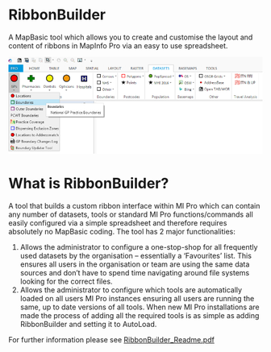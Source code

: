 # RibbonBuilder
A MapBasic tool which allows you to create and customise the layout and content of ribbons in MapInfo Pro via an easy to use spreadsheet.

![RibbonBuilder](https://raw.githubusercontent.com/nadnerb33/RibbonBuilder/master/Images/RibbonBuilder.png)

# What is RibbonBuilder?

A tool that builds a custom ribbon interface within MI Pro which can contain any number of datasets, tools or standard MI Pro functions/commands all easily configured via a simple spreadsheet and therefore requires absolutely no MapBasic coding.
The tool has 2 major functionalities:
1.	Allows the administrator to configure a one-stop-shop for all frequently used datasets by the organisation – essentially a ‘Favourites’ list. This ensures all users in the organisation or team are using the same data sources and don’t have to spend time navigating around file systems looking for the correct files.
2.	Allows the administrator to configure which tools are automatically loaded on all users MI Pro instances ensuring all users are running the same, up to date versions of all tools. When new MI Pro installations are made the process of adding all the required tools is as simple as adding RibbonBuilder and setting it to AutoLoad.

For further information please see [RibbonBuilder_Readme.pdf](RibbonBuilder_Readme.pdf)
